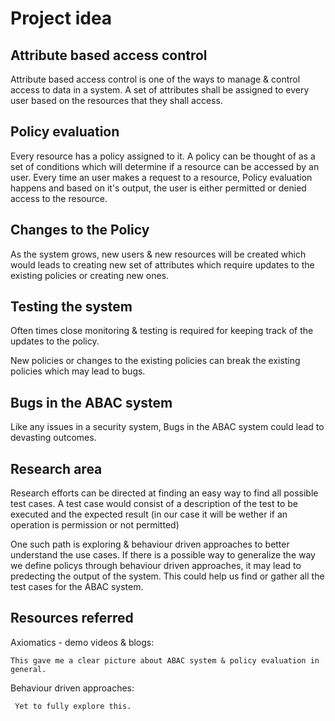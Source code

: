 # Project idea

## Attribute based access control

Attribute based access control is one of the ways to manage & control access to data in a system. A set of attributes shall be assigned to every user based on the resources that they shall access. 

## Policy evaluation

Every resource has a policy assigned to it. A policy can be thought of as a set of conditions which will determine if a resource can be accessed by an user. Every time an user makes a request to a resource, Policy evaluation happens and based on it's output, the user is either permitted or denied access to the resource. 

## Changes to the Policy

As the system grows, new users & new resources will be created which would leads to creating new set of attributes which require updates to the existing policies or creating new ones. 


## Testing the system
Often times close monitoring & testing is required for keeping track of the updates to the policy.

New policies or changes to the existing policies can break the existing policies which may lead to bugs.


## Bugs in the ABAC system

Like any issues in a security system, Bugs in the ABAC system could lead to devasting outcomes. 

## Research area

Research efforts can be directed at finding an easy way to find all possible test cases. A test case would consist of a description of the test to be executed and the expected result (in our case it will be wether if an operation is permission or not permitted)

One such path is exploring & behaviour driven approaches to better understand the use cases. If there is a possible way to generalize the way we define policys through behaviour driven approaches, it may lead to predecting the output of the system. This could help us find or gather all the test cases for the ABAC system.

## Resources referred

Axiomatics - demo videos & blogs:

    This gave me a clear picture about ABAC system & policy evaluation in general. 

Behaviour driven approaches:

     Yet to fully explore this.